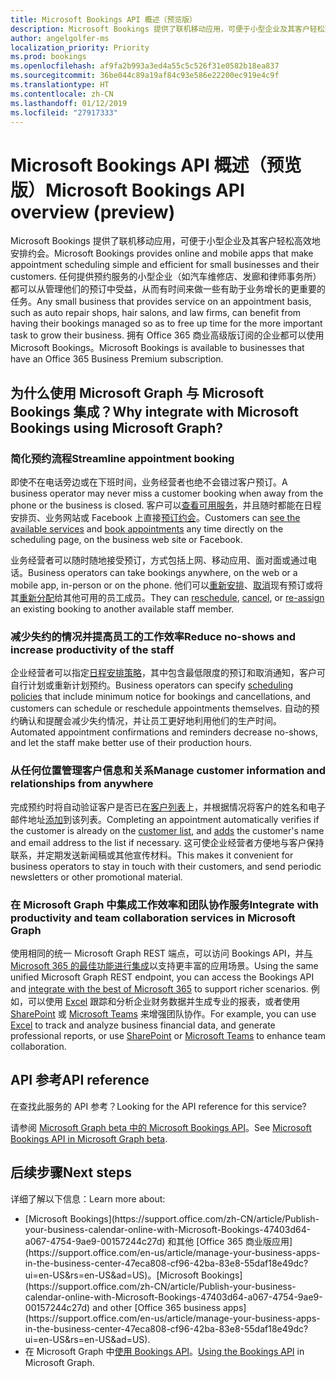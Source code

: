 ```yaml
---
title: Microsoft Bookings API 概述（预览版）
description: Microsoft Bookings 提供了联机移动应用，可便于小型企业及其客户轻松高效地安排约会。 任何提供预约服务的小型企业（如汽车维修店、发廊和律师事务所）都可以从管理他们的预订中受益，从而有时间来做一些有助于业务增长的更重要的任务。 拥有 Office 365 商业高级版订阅的企业都可以使用 Microsoft Bookings。
author: angelgolfer-ms
localization_priority: Priority
ms.prod: bookings
ms.openlocfilehash: af9fa2b993a3ed4a55c5c526f31e0582b18ea837
ms.sourcegitcommit: 36be044c89a19af84c93e586e22200ec919e4c9f
ms.translationtype: HT
ms.contentlocale: zh-CN
ms.lasthandoff: 01/12/2019
ms.locfileid: "27917333"
---
```

# <a name="microsoft-bookings-api-overview-preview"></a><span data-ttu-id="299fa-105">Microsoft Bookings API 概述（预览版）</span><span class="sxs-lookup"><span data-stu-id="299fa-105">Microsoft Bookings API overview (preview)</span></span>

<span data-ttu-id="299fa-106">Microsoft Bookings 提供了联机移动应用，可便于小型企业及其客户轻松高效地安排约会。</span><span class="sxs-lookup"><span data-stu-id="299fa-106">Microsoft Bookings provides online and mobile apps that make appointment scheduling simple and efficient for small businesses and their customers.</span></span> <span data-ttu-id="299fa-107">任何提供预约服务的小型企业（如汽车维修店、发廊和律师事务所）都可以从管理他们的预订中受益，从而有时间来做一些有助于业务增长的更重要的任务。</span><span class="sxs-lookup"><span data-stu-id="299fa-107">Any small business that provides service on an appointment basis, such as auto repair shops, hair salons, and law firms, can benefit from having their bookings managed so as to free up time for the more important task to grow their business.</span></span> <span data-ttu-id="299fa-108">拥有 Office 365 商业高级版订阅的企业都可以使用 Microsoft Bookings。</span><span class="sxs-lookup"><span data-stu-id="299fa-108">Microsoft Bookings is available to businesses that have an Office 365 Business Premium subscription.</span></span>

## <a name="why-integrate-with-microsoft-bookings-using-microsoft-graph"></a><span data-ttu-id="299fa-109">为什么使用 Microsoft Graph 与 Microsoft Bookings 集成？</span><span class="sxs-lookup"><span data-stu-id="299fa-109">Why integrate with Microsoft Bookings using Microsoft Graph?</span></span>

### <a name="streamline-appointment-booking"></a><span data-ttu-id="299fa-110">简化预约流程</span><span class="sxs-lookup"><span data-stu-id="299fa-110">Streamline appointment booking</span></span>
<span data-ttu-id="299fa-111">即使不在电话旁边或在下班时间，业务经营者也绝不会错过客户预订。</span><span class="sxs-lookup"><span data-stu-id="299fa-111">A business operator may never miss a customer booking when away from the phone or the business is closed.</span></span> <span data-ttu-id="299fa-112">客户可以[查看可用服务](/graph/api/bookingbusiness-list-services?view=graph-rest-beta)，并且随时都能在日程安排页、业务网站或 Facebook 上直接[预订约会](/graph/api/bookingbusiness-post-appointments?view=graph-rest-beta)。</span><span class="sxs-lookup"><span data-stu-id="299fa-112">Customers can [see the available services](/graph/api/bookingbusiness-list-services?view=graph-rest-beta) and [book appointments](/graph/api/bookingbusiness-post-appointments?view=graph-rest-beta) any time directly on the scheduling page, on the business web site or Facebook.</span></span> 

<span data-ttu-id="299fa-113">业务经营者可以随时随地接受预订，方式包括上网、移动应用、面对面或通过电话。</span><span class="sxs-lookup"><span data-stu-id="299fa-113">Business operators can take bookings anywhere, on the web or a mobile app, in-person or on the phone.</span></span> <span data-ttu-id="299fa-114">他们可以[重新安排](/graph/api/bookingappointment-update?view=graph-rest-beta)、[取消](/graph/api/bookingappointment-cancel?view=graph-rest-beta)现有预订或将其[重新分配](/graph/api/bookingappointment-update?view=graph-rest-beta)给其他可用的员工成员。</span><span class="sxs-lookup"><span data-stu-id="299fa-114">They can [reschedule](/graph/api/bookingappointment-update?view=graph-rest-beta), [cancel](/graph/api/bookingappointment-cancel?view=graph-rest-beta), or [re-assign](/graph/api/bookingappointment-update?view=graph-rest-beta) an existing booking to another available staff member.</span></span> 

### <a name="reduce-no-shows-and-increase-productivity-of-the-staff"></a><span data-ttu-id="299fa-115">减少失约的情况并提高员工的工作效率</span><span class="sxs-lookup"><span data-stu-id="299fa-115">Reduce no-shows and increase productivity of the staff</span></span>
<span data-ttu-id="299fa-116">企业经营者可以指定[日程安排策略](/graph/api/resources/bookingschedulingpolicy?view=graph-rest-beta)，其中包含最低限度的预订和取消通知，客户可自行计划或重新计划预约。</span><span class="sxs-lookup"><span data-stu-id="299fa-116">Business operators can specify [scheduling policies](/graph/api/resources/bookingschedulingpolicy?view=graph-rest-beta) that include minimum notice for bookings and cancellations, and customers can schedule or reschedule appointments themselves.</span></span> <span data-ttu-id="299fa-117">自动的预约确认和提醒会减少失约情况，并让员工更好地利用他们的生产时间。</span><span class="sxs-lookup"><span data-stu-id="299fa-117">Automated appointment confirmations and reminders decrease no-shows, and let the staff make better use of their production hours.</span></span> 

### <a name="manage-customer-information-and-relationships-from-anywhere"></a><span data-ttu-id="299fa-118">从任何位置管理客户信息和关系</span><span class="sxs-lookup"><span data-stu-id="299fa-118">Manage customer information and relationships from anywhere</span></span>
<span data-ttu-id="299fa-119">完成预约时将自动验证客户是否已在[客户列表](/graph/api/bookingbusiness-list-customers?view=graph-rest-beta)上，并根据情况将客户的姓名和电子邮件地址[添加](/graph/api/bookingbusiness-post-customers?view=graph-rest-beta)到该列表。</span><span class="sxs-lookup"><span data-stu-id="299fa-119">Completing an appointment automatically verifies if the customer is already on the [customer list](/graph/api/bookingbusiness-list-customers?view=graph-rest-beta), and [adds](/graph/api/bookingbusiness-post-customers?view=graph-rest-beta) the customer's name and email address to the list if necessary.</span></span> <span data-ttu-id="299fa-120">这可使企业经营者方便地与客户保持联系，并定期发送新闻稿或其他宣传材料。</span><span class="sxs-lookup"><span data-stu-id="299fa-120">This makes it convenient for business operators to stay in touch with their customers, and send periodic newsletters or other promotional material.</span></span>

### <a name="integrate-with-productivity-and-team-collaboration-services-in-microsoft-graph"></a><span data-ttu-id="299fa-121">在 Microsoft Graph 中集成工作效率和团队协作服务</span><span class="sxs-lookup"><span data-stu-id="299fa-121">Integrate with productivity and team collaboration services in Microsoft Graph</span></span>
<span data-ttu-id="299fa-122">使用相同的统一 Microsoft Graph REST 端点，可以访问 Bookings API，并[与 Microsoft 365 的最佳功能进行集成](overview-major-services.md)以支持更丰富的应用场景。</span><span class="sxs-lookup"><span data-stu-id="299fa-122">Using the same unified Microsoft Graph REST endpoint, you can access the Bookings API and [integrate with the best of Microsoft 365](overview-major-services.md) to support richer scenarios.</span></span> <span data-ttu-id="299fa-123">例如，可以使用 [Excel](excel-concept-overview.md#generate-reports-and-analyze-results) 跟踪和分析企业财务数据并生成专业的报表，或者使用 [SharePoint](sharepoint-concept-overview.md) 或 [Microsoft Teams](teams-concept-overview.md) 来增强团队协作。</span><span class="sxs-lookup"><span data-stu-id="299fa-123">For example, you can use [Excel](excel-concept-overview.md#generate-reports-and-analyze-results) to track and analyze business financial data, and generate professional reports, or use [SharePoint](sharepoint-concept-overview.md) or [Microsoft Teams](teams-concept-overview.md) to enhance team collaboration.</span></span>

## <a name="api-reference"></a><span data-ttu-id="299fa-124">API 参考</span><span class="sxs-lookup"><span data-stu-id="299fa-124">API reference</span></span>
<span data-ttu-id="299fa-125">在查找此服务的 API 参考？</span><span class="sxs-lookup"><span data-stu-id="299fa-125">Looking for the API reference for this service?</span></span>

<span data-ttu-id="299fa-126">请参阅 [Microsoft Graph beta 中的 Microsoft Bookings API](/graph/api/resources/booking-api-overview?view=graph-rest-beta)。</span><span class="sxs-lookup"><span data-stu-id="299fa-126">See [Microsoft Bookings API in Microsoft Graph beta](/graph/api/resources/booking-api-overview?view=graph-rest-beta).</span></span>


## <a name="next-steps"></a><span data-ttu-id="299fa-127">后续步骤</span><span class="sxs-lookup"><span data-stu-id="299fa-127">Next steps</span></span>

<span data-ttu-id="299fa-128">详细了解以下信息：</span><span class="sxs-lookup"><span data-stu-id="299fa-128">Learn more about:</span></span>

- <span data-ttu-id="299fa-129">
  [Microsoft Bookings](https://support.office.com/zh-CN/article/Publish-your-business-calendar-online-with-Microsoft-Bookings-47403d64-a067-4754-9ae9-00157244c27d) 和其他 [Office 365 商业版应用](https://support.office.com/en-us/article/manage-your-business-apps-in-the-business-center-47eca808-cf96-42ba-83e8-55daf18e49dc?ui=en-US&rs=en-US&ad=US)。</span><span class="sxs-lookup"><span data-stu-id="299fa-129">[Microsoft Bookings](https://support.office.com/zh-CN/article/Publish-your-business-calendar-online-with-Microsoft-Bookings-47403d64-a067-4754-9ae9-00157244c27d) and other [Office 365 business apps](https://support.office.com/en-us/article/manage-your-business-apps-in-the-business-center-47eca808-cf96-42ba-83e8-55daf18e49dc?ui=en-US&rs=en-US&ad=US).</span></span>
- <span data-ttu-id="299fa-130">在 Microsoft Graph 中[使用 Bookings API](/graph/api/resources/booking-api-overview?view=graph-rest-beta)。</span><span class="sxs-lookup"><span data-stu-id="299fa-130">[Using the Bookings API](/graph/api/resources/booking-api-overview?view=graph-rest-beta) in Microsoft Graph.</span></span>

